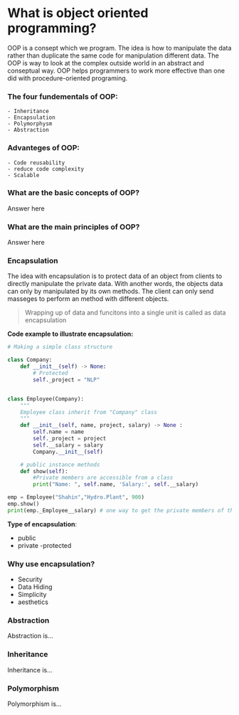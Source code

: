 # What is object oriented programming?

<p>
OOP is a consept which we program. The idea is how to manipulate the data rather than duplicate the same code for manipulation different data. The OOP is way to look at the complex outside world in an abstract and conseptual way. OOP helps programmers to work more effective than one did with procedure-oriented programing. </p>

### The four fundementals of OOP:

    - Inheritance
    - Encapsulation
    - Polymorphysm
    - Abstraction

### Advanteges of OOP:

    - Code reusability
    - reduce code complexity
    - Scalable

### What are the basic concepts of OOP?

Answer here

### What are the main principles of OOP?

Answer here

### Encapsulation

<p> The idea with encapsulation is to protect data of an object from clients to directly manipulate the private data. With another words, the objects data can only by manipulated by its own methods. The client can only send masseges to perform an method with different objects.</p>

> Wrapping up of data and funcitons into a single unit is called as data encapsulation

**Code example to illustrate encapsulation:**

```py
# Making a simple class structure

class Company:
    def __init__(self) -> None:
        # Protected
        self._project = "NLP"


class Employee(Company):
    """
    Employee class inherit from "Company" class
    """
    def __init__(self, name, project, salary) -> None :
        self.name = name
        self._project = project
        self.__salary = salary
        Company.__init__(self)

    # public instance methods
    def show(self):
        #Private members are accessible from a class
        print("Name: ", self.name, 'Salary:', self.__salary)

emp = Employee("Shahin","Hydro.Plant", 900)
emp.show()
print(emp._Employee__salary) # one way to get the private members of the Empolyee

```

**Type of encapsulation**:

- public
- private
  -protected

### Why use encapsulation?

- Security
- Data Hiding
- Simplicity
- aesthetics

### Abstraction

Abstraction is...

### Inheritance

Inheritance is...

### Polymorphism

Polymorphism is...
